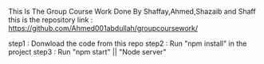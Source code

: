 This Is The Group Course Work Done By Shaffay,Ahmed,Shazaib and Shaff
this is the repository link : https://github.com/Ahmed001abdullah/groupcoursework/

step1 : Donwload the code from this repo
step2 : Run "npm install" in the project
step3 : Run "npm start" || "Node server"
